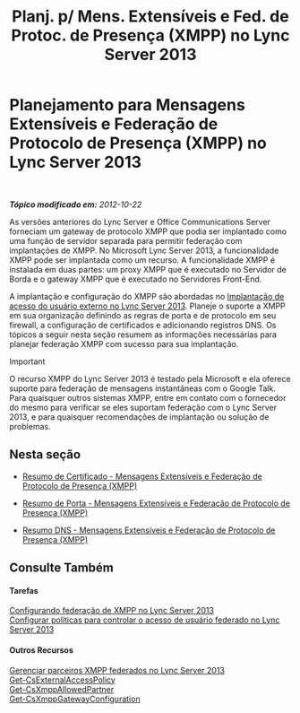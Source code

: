 ﻿---
title: "Planj. p/ Mens. Extensíveis e Fed. de Protoc. de Presença (XMPP) no Lync Server 2013"
TOCTitle: "Planj. p/ Mens. Extensíveis e Fed. de Protoc. de Presença (XMPP) no Lync Server 2013"
ms:assetid: 952b33e2-1f58-4831-9a39-1dfec2a316ad
ms:mtpsurl: https://technet.microsoft.com/pt-br/library/JJ205107(v=OCS.15)
ms:contentKeyID: 49307499
ms.date: 05/19/2016
mtps_version: v=OCS.15
ms.translationtype: HT
---

# Planejamento para Mensagens Extensíveis e Federação de Protocolo de Presença (XMPP) no Lync Server 2013

 

_**Tópico modificado em:** 2012-10-22_

As versões anteriores do Lync Server e Office Communications Server forneciam um gateway de protocolo XMPP que podia ser implantado como uma função de servidor separada para permitir federação com implantações de XMPP. No Microsoft Lync Server 2013, a funcionalidade XMPP pode ser implantada como um recurso. A funcionalidade XMPP é instalada em duas partes: um proxy XMPP que é executado no Servidor de Borda e o gateway XMPP que é executado no Servidores Front-End.

A implantação e configuração do XMPP são abordadas no [Implantação de acesso do usuário externo no Lync Server 2013](lync-server-2013-deploying-external-user-access.md). Planeje o suporte a XMPP em sua organização definindo as regras de porta e de protocolo em seu firewall, a configuração de certificados e adicionando registros DNS. Os tópicos a seguir nesta seção resumem as informações necessárias para planejar federação XMPP com sucesso para sua implantação.

> [!IMPORTANT]  
> O recurso XMPP do Lync Server 2013 é testado pela Microsoft e ela oferece suporte para federação de mensagens instantâneas com o Google Talk. Para quaisquer outros sistemas XMPP, entre em contato com o fornecedor do mesmo para verificar se eles suportam federação com o Lync Server 2013, e para quaisquer recomendações de implantação ou solução de problemas.

## Nesta seção

  - [Resumo de Certificado - Mensagens Extensíveis e Federação de Protocolo de Presença (XMPP)](lync-server-2013-certificate-summary-extensible-messaging-and-presence-protocol-xmpp-federation.md)

  - [Resumo de Porta - Mensagens Extensíveis e Federação de Protocolo de Presença (XMPP)](lync-server-2013-port-summary-extensible-messaging-and-presence-protocol-xmpp-federation.md)

  - [Resumo DNS - Mensagens Extensíveis e Federação de Protocolo de Presença (XMPP)](lync-server-2013-dns-summary-extensible-messaging-and-presence-protocol-xmpp-federation.md)

## Consulte Também

#### Tarefas

[Configurando federação de XMPP no Lync Server 2013](lync-server-2013-setting-up-xmpp-federation.md)  
[Configurar políticas para controlar o acesso de usuário federado no Lync Server 2013](lync-server-2013-configure-policies-to-control-xmpp-federated-user-access.md)  

#### Outros Recursos

[Gerenciar parceiros XMPP federados no Lync Server 2013](lync-server-2013-manage-xmpp-federated-partners-for-your-organization.md)  
[Get-CsExternalAccessPolicy](https://docs.microsoft.com/en-us/powershell/module/skype/Get-CsExternalAccessPolicy)  
[Get-CsXmppAllowedPartner](https://docs.microsoft.com/en-us/powershell/module/skype/Get-CsXmppAllowedPartner)  
[Get-CsXmppGatewayConfiguration](https://docs.microsoft.com/en-us/powershell/module/skype/Get-CsXmppGatewayConfiguration)

